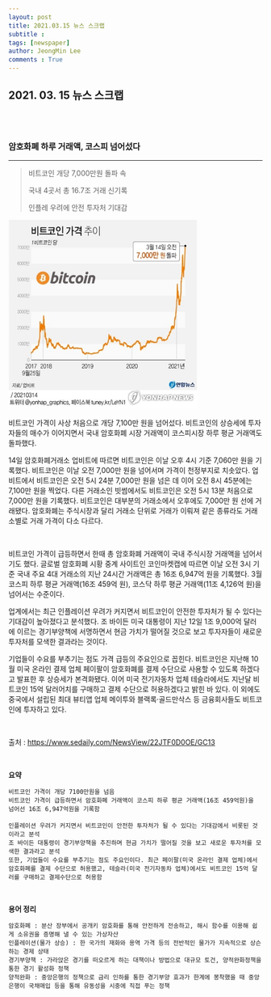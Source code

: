 ```yaml
---
layout: post
title: 2021.03.15 뉴스 스크랩
subtitle : 
tags: [newspaper]
author: JeongMin Lee
comments : True
---
```




## 2021. 03. 15 뉴스 스크랩

<br>
<br>

### 암호화폐 하루 거래액, 코스피 넘어섰다

---

>  비트코인 개당 7,000만원 돌파 속
>
> 국내 4곳서 총 16.7조 거래 신기록
>
> 인플레 우려에 안전 투자처 기대감

<img src="../assets/img/22JTF0D0OE_2.jpg" alt="img" style="zoom: 75%;" />

비트코인 가격이 사상 처음으로 개당 7,100만 원을 넘어섰다. 비트코인의 상승세에 투자자들의 매수가 이어지면서 국내 암호화폐 시장 거래액이 코스피시장 하루 평균 거래액도 돌파했다.

14일 암호화폐거래소 업비트에 따르면 비트코인은 이날 오후 4시 기준 7,060만 원을 기록했다. 비트코인은 이날 오전 7,000만 원을 넘어서며 가격이 천정부지로 치솟았다. 업비트에서 비트코인은 오전 5시 24분 7,000만 원을 넘은 데 이어 오전 8시 45분에는 7,100만 원을 찍었다. 다른 거래소인 빗썸에서도 비트코인은 오전 5시 13분 처음으로 7,000만 원을 기록했다. 비트코인은 대부분의 거래소에서 오후에도 7,000만 원 선에 거래됐다. 암호화폐는 주식시장과 달리 거래소 단위로 거래가 이뤄져 같은 종류라도 거래소별로 거래 가격이 다소 다르다.

<br>

비트코인 가격이 급등하면서 한때 총 암호화폐 거래액이 국내 주식시장 거래액을 넘어서기도 했다. 글로벌 암호화폐 시황 중계 사이트인 코인마켓캡에 따르면 이날 오전 3시 기준 국내 주요 4대 거래소의 지난 24시간 거래액은 총 16조 6,947억 원을 기록했다. 3월 코스피 하루 평균 거래액(16조 459억 원), 코스닥 하루 평균 거래액(11조 4,126억 원)을 넘어서는 수준이다.

업계에서는 최근 인플레이션 우려가 커지면서 비트코인이 안전한 투자처가 될 수 있다는 기대감이 높아졌다고 분석했다. 조 바이든 미국 대통령이 지난 12일 1조 9,000억 달러에 이르는 경기부양책에 서명하면서 현금 가치가 떨어질 것으로 보고 투자자들이 새로운 투자처를 모색한 결과라는 것이다.

기업들이 수요를 부추기는 점도 가격 급등의 주요인으로 꼽힌다. 비트코인은 지난해 10월 미국 온라인 결제 업체 페이팔이 암호화폐를 결제 수단으로 사용할 수 있도록 하겠다고 발표한 후 상승세가 본격화됐다. 이어 미국 전기자동차 업체 테슬라에서도 지난달 비트코인 15억 달러어치를 구매하고 결제 수단으로 허용하겠다고 밝힌 바 있다. 이 외에도 중국에서 설립된 최대 뷰티앱 업체 메이투와 블랙록·골드만삭스 등 금융회사들도 비트코인에 투자하고 있다.

<br>

출처 : https://www.sedaily.com/NewsView/22JTF0D0OE/GC13

<br>

**요약**

```text
비트코인 가격이 개당 7100만원을 넘음
비트코인 가격이 급등하면서 암호화폐 거래액이 코스피 하루 평균 거래액(16조 459억원)을 넘어선 16조 6,947억원을 기록함

인플레이션 우려가 커지면서 비트코인이 안전한 투자처가 될 수 있다는 기대감에서 비롯된 것이라고 분석
조 바이든 대통령이 경기부양책을 추진하며 현금 가치가 떨어질 것을 보고 새로운 투자처를 모색한 결과라고 분석
또한, 기업들이 수요를 부추기는 점도 주요인이다. 최근 페이팔(미국 온라인 결제 업체)에서 암호화폐를 결제 수단으로 허용했고, 테슬라(미국 전기자동차 업체)에서도 비트코인 15억 달러를 구매하고 결제수단으로 허용함
```

<br>

**용어 정리**

```text
암호화폐 : 분산 장부에서 공개키 암호화를 통해 안전하게 전송하고, 해시 함수를 이용해 쉽게 소유권을 증명해 낼 수 있는 가상자산
인플레이션(물가 상승) : 한 국가의 재화와 용역 가격 등의 전반적인 물가가 지속적으로 상슨하는 경제 상태
경기부양책 : 가라앉은 경기를 떠오르게 하는 대책이나 방법으로 대규모 토건, 양적완화정책을 통한 경기 활성화 정책 
양적완화 : 중앙은행의 정책으로 금리 인하를 통한 경기부양 효과가 한계에 봉착했을 때 중앙은행이 국채매입 등을 통해 유동성을 시중에 직접 푸는 정책
```





